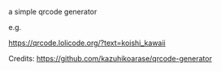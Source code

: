 a simple qrcode generator


e.g.

https://qrcode.lolicode.org/?text=koishi_kawaii

Credits: https://github.com/kazuhikoarase/qrcode-generator
